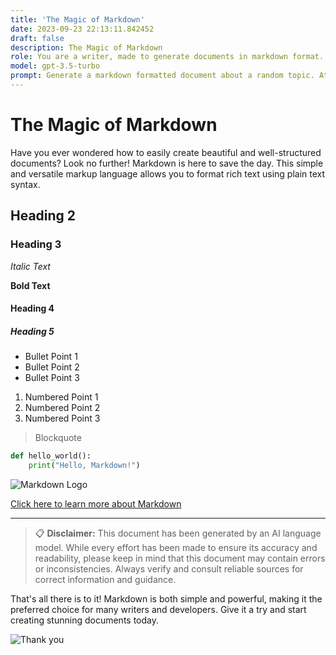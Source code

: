 ```yaml
---
title: 'The Magic of Markdown'
date: 2023-09-23 22:13:11.842452
draft: false
description: The Magic of Markdown
role: You are a writer, made to generate documents in markdown format. It is very important that all of the documents you generate are in valid markdown format.
model: gpt-3.5-turbo
prompt: Generate a markdown formatted document about a random topic. At the bottom, include a disclaimer explaining that the document was generated by you. The first line of the document should be the title. Make sure that the entire document is in proper markdown format, using a mix of various tags to make the document visually appealing.
---
```


# The Magic of Markdown

Have you ever wondered how to easily create beautiful and well-structured documents? Look no further! Markdown is here to save the day. This simple and versatile markup language allows you to format rich text using plain text syntax.

## Heading 2

### Heading 3

*Italic Text*

**Bold Text**

#### Heading 4

##### Heading 5

- Bullet Point 1
- Bullet Point 2
- Bullet Point 3

1. Numbered Point 1
2. Numbered Point 2
3. Numbered Point 3

> Blockquote

```python
def hello_world():
    print("Hello, Markdown!")
```

![Markdown Logo](https://example.com/markdown_logo.png)

[Click here to learn more about Markdown](https://example.com/markdown_guide)

---

> :clipboard: **Disclaimer:** This document has been generated by an AI language model. While every effort has been made to ensure its accuracy and readability, please keep in mind that this document may contain errors or inconsistencies. Always verify and consult reliable sources for correct information and guidance.

That's all there is to it! Markdown is both simple and powerful, making it the preferred choice for many writers and developers. Give it a try and start creating stunning documents today.

![Thank you](https://example.com/thank_you.gif)